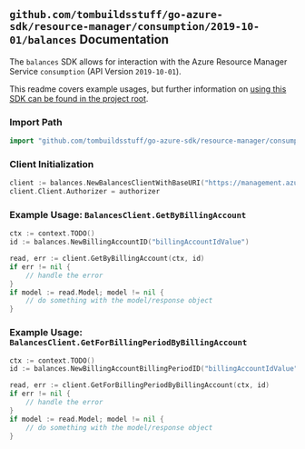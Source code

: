 
## `github.com/tombuildsstuff/go-azure-sdk/resource-manager/consumption/2019-10-01/balances` Documentation

The `balances` SDK allows for interaction with the Azure Resource Manager Service `consumption` (API Version `2019-10-01`).

This readme covers example usages, but further information on [using this SDK can be found in the project root](https://github.com/tombuildsstuff/go-azure-sdk/tree/main/docs).

### Import Path

```go
import "github.com/tombuildsstuff/go-azure-sdk/resource-manager/consumption/2019-10-01/balances"
```


### Client Initialization

```go
client := balances.NewBalancesClientWithBaseURI("https://management.azure.com")
client.Client.Authorizer = authorizer
```


### Example Usage: `BalancesClient.GetByBillingAccount`

```go
ctx := context.TODO()
id := balances.NewBillingAccountID("billingAccountIdValue")

read, err := client.GetByBillingAccount(ctx, id)
if err != nil {
	// handle the error
}
if model := read.Model; model != nil {
	// do something with the model/response object
}
```


### Example Usage: `BalancesClient.GetForBillingPeriodByBillingAccount`

```go
ctx := context.TODO()
id := balances.NewBillingAccountBillingPeriodID("billingAccountIdValue", "billingPeriodValue")

read, err := client.GetForBillingPeriodByBillingAccount(ctx, id)
if err != nil {
	// handle the error
}
if model := read.Model; model != nil {
	// do something with the model/response object
}
```
